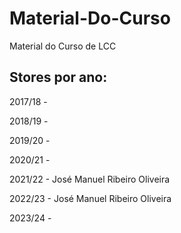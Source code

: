 # Material-Do-Curso
Material do Curso de LCC

## Stores por ano:

2017/18 - 

2018/19 - 

2019/20 - 

2020/21 - 

2021/22 - José Manuel Ribeiro Oliveira 

2022/23 - José Manuel Ribeiro Oliveira 

2023/24 - 
